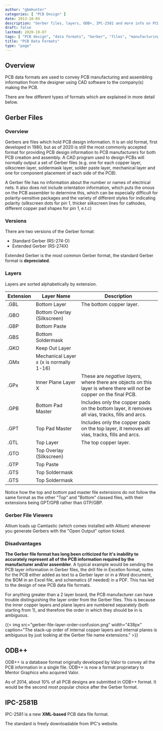 ```yaml
---
author: "gbmhunter"
categories: [ "PCB Design" ]
date: 2013-10-04
description: "Gerber files, layers, ODB+, IPC-2581 and more info on PCB data formats."
draft: false
lastmod: 2020-10-07
tags: [ "PCB design", "data formats", "Gerber", "files", "manufacturing", "RS-274-D", "RS-274X", "ODB++", "IPC-2581" ]
title: "PCB Data Formats"
type: "page"
---
```


## Overview

PCB data formats are used to convey PCB manufacturing and assembling information from the designer using CAD software to the company(s) making the PCB.

There are few different types of formats which are explained in more detail below.

## Gerber Files

### Overview

Gerbers are files which hold PCB design information. It is an old format, first developed in 1980, but as of 2020 is still the most commonly accepted format for providing PCB design information to PCB manufacturers for both PCB creation and assembly. A CAD program used to design PCBs will normally output a set of Gerber files (e.g. one for each copper layer, silkscreen layer, soldermask layer, solder paste layer, mechanical layer and one for component placement of each side of the PCB).

A Gerber file has no information about the number or names of electrical nets. It also does not include orientation information, which puts the onous on the PCB assembler to determine this, which can be especially difficult for polarity-sensitive packages and the variety of different styles for indicating polarity (silkscreen dots for pin 1, thicker silkscreen lines for cathodes, different copper pad shapes for pin 1, e.t.c)

### Versions

There are two versions of the Gerber format:

* Standard Gerber (RS-274-D)
* Extended Gerber (RS-274X)

Extended Gerber is the most common Gerber format, the standard Gerber format is **depreciated**. 

### Layers

Layers are sorted alphabetically by extension.

<table>
  <thead>
    <tr>
      <th>Extension</th>
      <th>Layer Name</th>
      <th>Description</th>
    </tr>
  </thead>
  <tbody>
    <tr>
      <td>.GBL</td>
      <td>Bottom Layer</td>
      <td> The bottom copper layer.</td>
    </tr>
    <tr>
      <td>.GBO</td>
      <td>Bottom Overlay (Silkscreen)</td>
      <td></td>
    </tr>
    <tr>
      <td>.GBP</td>
      <td>Bottom Paste</td>
      <td></td>
    </tr>
    <tr>
      <td>.GBS</td>
      <td>Bottom Soldermask</td>
      <td></td>
    </tr>
    <tr>
      <td>.GKO</td>
      <td>Keep Out Layer</td>
      <td></td>
    </tr>
    <tr>
      <td>.GMx</td>
      <td>Mechanical Layer x (x is normally 1-16)</td>
      <td></td>
    </tr>
    <tr>
      <td>.GPx</td>
      <td>Inner Plane Layer X</td>
      <td>These are <i>negative layers</i>, where there are objects on this layer is where there will <i>not</i> be copper on the final PCB.</td>
    </tr>
    <tr>
      <td>.GPB</td>
      <td>Bottom Pad Master</td>
      <td>Includes only the copper pads on the bottom layer, it removes all vias, tracks, fills and arcs.</td>
    </tr>
    <tr>
      <td>.GPT</td>
      <td>Top Pad Master</td>
      <td>Includes only the copper pads on the top layer, it removes all vias, tracks, fills and arcs.</td>
    </tr>
    <tr>
      <td>.GTL</td>
      <td>Top Layer</td>
      <td>The top copper layer.</td>
    </tr>
    <tr>
      <td>.GTO</td>
      <td>Top Overlay (Silkscreen)</td>
      <td></td>
    </tr>
    <tr>
      <td>.GTP</td>
      <td>Top Paste</td>
      <td></td>
    </tr>
    <tr>
      <td>.GTS</td>
      <td>Top Soldermask</td>
      <td></td>
    </tr>
    <tr>
      <td>.GTS</td>
      <td>Top Soldermask</td>
      <td></td>
    </tr>
  </tbody>
</table>

Notice how the top and bottom pad master file extensions do not follow the same format as the other "Top" and "Bottom" classed files, with their extensions being GPT/GPB rather than GTP/GBP.

### Gerber File Viewers

Altium loads up Camtastic (which comes installed with Altium) whenever you generate Gerbers with the "Open Output" option ticked.

### Disadvantages

**The Gerber file format has long been criticized for it's inability to accurately represent all of the PCB information required by the manufacturer and/or assembler**. A typical example would be sending the PCB layer information in Gerber files, the drill file in Excellon format, notes for the PCB either added as text to a Gerber layer or in a Word document, the BOM in an Excel file, and schematics (if needed) in a PDF. This has led to the design of new PCB data file formats.

For anything greater than a 2 layer board, the PCB manufacturer can have trouble distinguishing the layer order from the Gerber files. This is because the inner copper layers and plane layers are numbered separately (both starting from 1), and therefore the order in which they should be in is ambiguous.

{{< img src="gerber-file-layer-order-confusion.png" width="438px" caption="The stack-up order of internal copper layers and internal planes is ambiguous by just looking at the Gerber file name extensions."  >}}

## ODB++

ODB++ is a database format originally developed by Valor to convey all the PCB information in a single file. ODB++ is now a format proprietary to Mentor Graphics who acquired Valor.

As of 2014, about 10% of all PCB designs are submitted in ODB++ format. It would be the second most popular choice after the Gerber format.

## IPC-2581B

IPC-2581 is a new **XML-based** PCB data file format.

The standard is freely downloadable from IPC's website.
